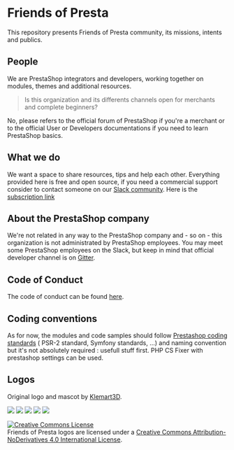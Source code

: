 # Friends of Presta

This repository presents Friends of Presta community, its missions, intents and publics.

## People

We are PrestaShop integrators and developers, working together on modules, themes and additional resources.

> Is this organization and its differents channels open for merchants and complete beginners?

No, please refers to the official forum of PrestaShop if you're a merchant or to the official User or Developers documentations if you need to learn PrestaShop basics.

## What we do

We want a space to share resources, tips and help each other.
Everything provided here is free and open source, if you need a commercial support consider to contact someone on our [Slack community](http://friends-of-presta.slack.com).
Here is the [subscription link](https://join.slack.com/t/friends-of-presta/shared_invite/enQtNzQ5ODMyODY2MDgxLTA2MmE0MjQ5NTA3NjdmZWE5NzAyZDI2N2YzZTY1OGQwZDZhYmQyOTU0NGZhYmFmYmJkMGQxNzU2NzUzZjM2ZmM)

## About the PrestaShop company

We're not related in any way to the PrestaShop company and - so on - this organization is not administrated by PrestaShop employees.
You may meet some PrestaShop employees on the Slack, but keep in mind that official developer channel is on [Gitter](https://gitter.im/PrestaShop/General).

## Code of Conduct

The code of conduct can be found [here](https://github.com/friends-of-presta/open-source/tree/master/code-of-conduct).

## Coding conventions

As for now, the modules and code samples should follow [Prestashop coding standards](https://devdocs.prestashop.com/1.7/development/coding-standards/) ( PSR-2 standard, Symfony standards, ...) and naming convention but it's not absolutely required : usefull stuff first.
PHP CS Fixer with prestashop settings can be used.

## Logos

Original logo and mascot by [Klemart3D](https://klemart3d.fr/).

![](fop_logotype-horizontal-blanc-avec-fond.svg)
![](fop_logotype-horizontal-blanc-sans-fond.svg)
![](fop_logotype-horizontal-bleu.svg)
![](fop_logotype-vertical-blanc-sans-fond.svg)
![](fop_logotype-vertical-bleu.svg)

<a rel="license" href="http://creativecommons.org/licenses/by-nd/4.0/"><img alt="Creative Commons License" style="border-width:0" src="https://i.creativecommons.org/l/by-nd/4.0/88x31.png" /></a><br />Friends of Presta logos are licensed under a <a rel="license" href="http://creativecommons.org/licenses/by-nd/4.0/">Creative Commons Attribution-NoDerivatives 4.0 International License</a>.
